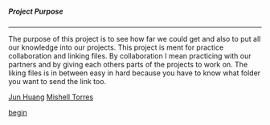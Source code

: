 
##### Project Purpose
________

The purpose of this project is to see how far we could get and also to put all our knowledge into  our projects.
This project is ment for practice collaboration and linking files.
By collaboration I mean practicing with our partners  and by giving each others parts of the projects to work on.
The liking files  is in between easy in hard because you have to know what folder you want to send the link too.

[Jun Huang](https://github.com/junh4533)
[Mishell Torres](https://github.com/mishellt1023)


[begin](begin.md)
